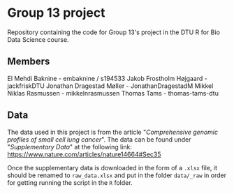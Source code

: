 # Group 13 project
Repository containing the code for Group 13's project in the DTU R for Bio Data Science course.
## Members
El Mehdi Baknine - embaknine / s194533
Jakob Frostholm Højgaard - jackfriskDTU
Jonathan Dragestad Møller - JonathanDragestadM
Mikkel Niklas Rasmussen - mikkelnrasmussen
Thomas Tams - thomas-tams-dtu
## Data
The data used in this project is from the article "_Comprehensive genomic profiles of small cell lung cancer_". The data can be found under "_Supplementary Data_" at the following link:
https://www.nature.com/articles/nature14664#Sec35

Once the supplementary data is downloaded in the form of a `.xlsx` file, it should be renamed to `raw_data.xlsx` and put in the folder `data/_raw` in order for getting running the script in the `R` folder.
